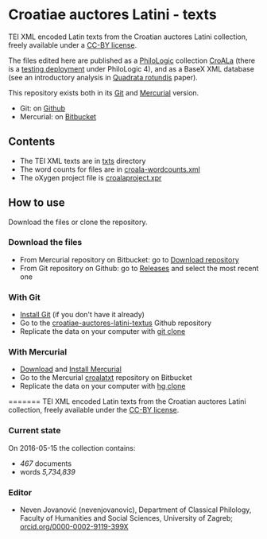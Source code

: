 # Croatiae auctores Latini - texts #

TEI XML encoded Latin texts from the Croatian auctores Latini collection, freely available under a [CC-BY license](LICENSE.md).

The files edited here are published as a [PhiloLogic](https://sites.google.com/site/philologic3/) collection [CroALa](croala.ffzg.unizg.hr) (there is a [testing deployment](http://solr.ffzg.hr/philo4/croala0/) under PhiloLogic 4), and as a BaseX XML database (see an introductory analysis in [Quadrata rotundis](http://solr.ffzg.hr/dokuwiki/doku.php/z:crotyr-quadrata) paper).

This repository exists both in its [Git](https://git-scm.com/book/en/v2) and [Mercurial](http://hgbook.red-bean.com/read/) version.

* Git: on [Github](https://github.com/nevenjovanovic/croatiae-auctores-latini-textus)
* Mercurial: on [Bitbucket](https://bitbucket.org/nevenjovanovic/croalatxt)

## Contents ##

* The TEI XML texts are in [txts](/txts) directory
* The word counts for files are in [croala-wordcounts.xml](croala-wordcounts.xml)
* The oXygen project file is [croalaproject.xpr](croalaproject.xpr)

## How to use ##

Download the files or clone the repository.

### Download the files ###

* From Mercurial repository on Bitbucket: go to [Download repository](https://bitbucket.org/nevenjovanovic/croalatxt/downloads)
* From Git repository on Github: go to [Releases](https://github.com/nevenjovanovic/croatiae-auctores-latini-textus/releases) and select the most recent one

### With Git ###

* [Install Git](https://git-scm.com/book/en/v2/Getting-Started-Installing-Git) (if you don't have it already)
* Go to the [croatiae-auctores-latini-textus](https://github.com/nevenjovanovic/croatiae-auctores-latini-textus) Github repository
* Replicate the data on your computer with [git clone](https://git-scm.com/book/en/v2/Git-Basics-Getting-a-Git-Repository)

### With Mercurial ###

* [Download](https://www.mercurial-scm.org/wiki/Download) and [Install Mercurial](http://hgbook.red-bean.com/read/a-tour-of-mercurial-the-basics.html)
* Go to the Mercurial [croalatxt](https://bitbucket.org/nevenjovanovic/croalatxt) repository on Bitbucket
* Replicate the data on your computer with [hg clone](https://bitbucket.org/nevenjovanovic/croalatxt#clone)

=======
TEI XML encoded Latin texts from the Croatian auctores Latini collection, freely available under the [CC-BY license](LICENSE.md).

### Current state ###
On 2016-05-15 the collection contains:

*  *467* documents
*  words *5,734,839*

### Editor ###

* Neven Jovanović (nevenjovanovic), Department of Classical Philology, Faculty of Humanities and Social Sciences, University of Zagreb; [orcid.org/0000-0002-9119-399X](http://orcid.org/0000-0002-9119-399X)

